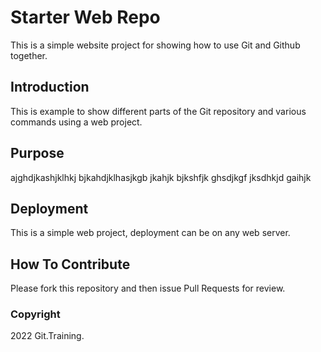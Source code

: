 # Starter Web Repo

This is a simple website project for showing how to use Git and Github together.

## Introduction

This is example to show different parts of the Git repository and various commands using a web project.

## Purpose

ajghdjkashjklhkj bjkahdjklhasjkgb jkahjk bjkshfjk ghsdjkgf jksdhkjd gaihjk

## Deployment

This is a simple web project, deployment can be on any web server.

## How To Contribute

Please fork this repository and then issue Pull Requests for review.

### Copyright

2022 Git.Training.